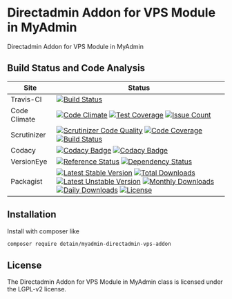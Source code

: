 # Directadmin Addon for VPS Module in MyAdmin

Directadmin Addon for VPS Module in MyAdmin

## Build Status and Code Analysis

Site          | Status
--------------|---------------------------
Travis-CI     | [![Build Status](https://travis-ci.org/detain/myadmin-directadmin-vps-addon.svg?branch=master)](https://travis-ci.org/detain/myadmin-directadmin-vps-addon)
Code Climate  | [![Code Climate](https://codeclimate.com/github/detain/myadmin-directadmin-vps-addon/badges/gpa.svg)](https://codeclimate.com/github/detain/myadmin-directadmin-vps-addon) [![Test Coverage](https://codeclimate.com/github/detain/myadmin-directadmin-vps-addon/badges/coverage.svg)](https://codeclimate.com/github/detain/myadmin-directadmin-vps-addon/coverage) [![Issue Count](https://codeclimate.com/github/detain/myadmin-directadmin-vps-addon/badges/issue_count.svg)](https://codeclimate.com/github/detain/myadmin-directadmin-vps-addon)
Scrutinizer   | [![Scrutinizer Code Quality](https://scrutinizer-ci.com/g/detain/myadmin-directadmin-vps-addon/badges/quality-score.png?b=master)](https://scrutinizer-ci.com/g/detain/myadmin-directadmin-vps-addon/?branch=master) [![Code Coverage](https://scrutinizer-ci.com/g/detain/myadmin-directadmin-vps-addon/badges/coverage.png?b=master)](https://scrutinizer-ci.com/g/detain/myadmin-directadmin-vps-addon/?branch=master) [![Build Status](https://scrutinizer-ci.com/g/detain/myadmin-directadmin-vps-addon/badges/build.png?b=master)](https://scrutinizer-ci.com/g/detain/myadmin-directadmin-vps-addon/build-status/master)
Codacy        | [![Codacy Badge](https://api.codacy.com/project/badge/Grade/226251fc068f4fd5b4b4ef9a40011d06)](https://www.codacy.com/app/detain/myadmin-directadmin-vps-addon) [![Codacy Badge](https://api.codacy.com/project/badge/Coverage/25fa74eb74c947bf969602fcfe87e349)](https://www.codacy.com/app/detain/myadmin-directadmin-vps-addon?utm_source=github.com&utm_medium=referral&utm_content=detain/myadmin-directadmin-vps-addon&utm_campaign=Badge_Coverage)
VersionEye    | [![Reference Status](https://www.versioneye.com/php/detain:myadmin-directadmin-vps-addon/reference_badge.svg?style=flat)](https://www.versioneye.com/php/detain:myadmin-directadmin-vps-addon/references) [![Dependency Status](https://www.versioneye.com/user/projects/592f7318bafc5500414dfd2a/badge.svg?style=flat-square)](https://www.versioneye.com/user/projects/592f7318bafc5500414dfd2a)
Packagist     | [![Latest Stable Version](https://poser.pugx.org/detain/myadmin-directadmin-vps-addon/version)](https://packagist.org/packages/detain/myadmin-directadmin-vps-addon) [![Total Downloads](https://poser.pugx.org/detain/myadmin-directadmin-vps-addon/downloads)](https://packagist.org/packages/detain/myadmin-directadmin-vps-addon) [![Latest Unstable Version](https://poser.pugx.org/detain/myadmin-directadmin-vps-addon/v/unstable)](//packagist.org/packages/detain/myadmin-directadmin-vps-addon) [![Monthly Downloads](https://poser.pugx.org/detain/myadmin-directadmin-vps-addon/d/monthly)](https://packagist.org/packages/detain/myadmin-directadmin-vps-addon) [![Daily Downloads](https://poser.pugx.org/detain/myadmin-directadmin-vps-addon/d/daily)](https://packagist.org/packages/detain/myadmin-directadmin-vps-addon) [![License](https://poser.pugx.org/detain/myadmin-directadmin-vps-addon/license)](https://packagist.org/packages/detain/myadmin-directadmin-vps-addon)


## Installation

Install with composer like

```sh
composer require detain/myadmin-directadmin-vps-addon
```

## License

The Directadmin Addon for VPS Module in MyAdmin class is licensed under the LGPL-v2 license.

